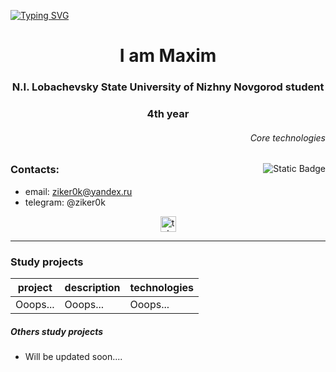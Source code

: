 <a href="https://git.io/typing-svg"><img src="https://readme-typing-svg.herokuapp.com?font=Readex+Pro&size=40&duration=4000&pause=1000&color=FFFFFF&background=000000&center=true&vCenter=true&random=false&width=1000&height=200&lines=We're+the+same.....;The+same+parts+of+something+more....." alt="Typing SVG" /></a>
<h1 align="center">I am Maxim </h1>
<h3 align="center">N.I. Lobachevsky State University of Nizhny Novgorod student</h3>
<h3 align="center">4th year</h3>

<h6 align="right">Core technologies</h6>
<img align="right" alt="Static Badge" src="https://img.shields.io/badge/java-black">

### Contacts:

- email: ziker0k@yandex.ru
- telegram: @ziker0k
  
<div align="center">
  <a href="https://t.me/ziker0k" target="_blank">
    <img src="https://img.shields.io/static/v1?message=Telegram&logo=telegram&label=&color=black&logoColor=white&labelColor=&style=for-the-badge" height="25" alt="telegram logo" />
  </a>
</div>

---

### Study projects

| project | description | technologies |
|---------|-------------|--------------|
| Ooops...| Ooops...    | Ooops...     |

##### Others study projects

- Will be updated soon....

